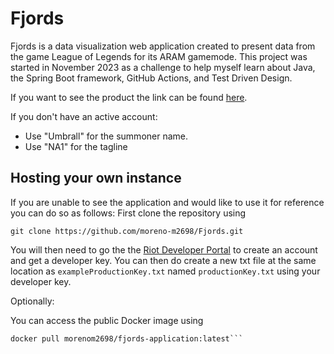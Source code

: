 # Fjords

Fjords is a data visualization web application created to present data from the game League of Legends for its ARAM gamemode. This project was started in November 2023 as a challenge to help myself learn about Java, the Spring Boot framework, GitHub Actions, and Test Driven Design.

If you want to see the product the link can be found [here](http://fjordsdata.com:443/).

If you don't have an active account:
- Use "Umbrall" for the summoner name.
- Use "NA1" for the tagline

## Hosting your own instance

If you are unable to see the application and would like to use it for reference you can do so as follows:
First clone the repository using 
```
git clone https://github.com/moreno-m2698/Fjords.git
```
You will then need to go the the [Riot Developer Portal](https://developer.riotgames.com/) to create an account and get a developer key. You can then do create a new txt file at the same location as `exampleProductionKey.txt` named  `productionKey.txt` using your developer key.

Optionally:

You can access the public Docker image using 
```
docker pull morenom2698/fjords-application:latest```
